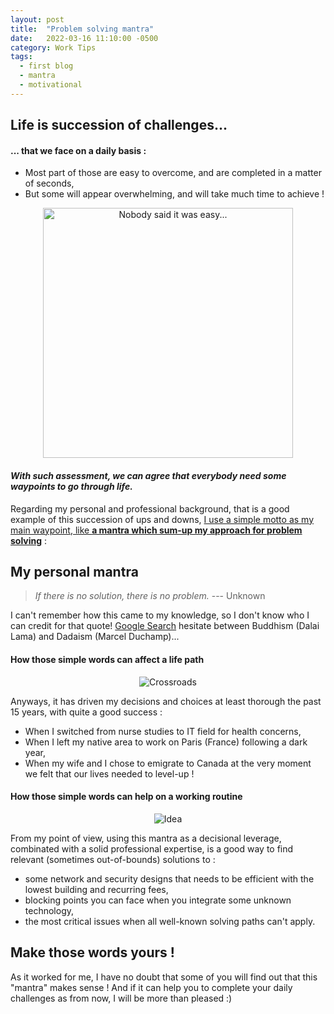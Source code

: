 ```yaml
---
layout: post
title:  "Problem solving mantra"
date:   2022-03-16 11:10:00 -0500
category: Work Tips
tags:
  - first blog
  - mantra
  - motivational  
---
```

## Life is succession of challenges... ##
#### ... that we face on a daily basis : ####

 - Most part of those are easy to overcome, and are completed in a matter of seconds,
 - But some will appear overwhelming, and will take much time to achieve !

<center><img src="https://www.reau.ca/content/images/20210316091209-motivational_1.jpg" width=400px alt="Nobody said it was easy..."></center>

#### *With such assessment, we can agree that everybody need some waypoints to go through life.* ####
Regarding my personal and professional background, that is a good example of this succession of ups and downs, <u>I use a simple motto as my main waypoint, like **a mantra which sum-up my approach for problem solving**</u> :

##  My personal mantra  ##
> *If there is no solution, there is no problem.* --- Unknown

I can't remember how this came to my knowledge, so I don't know who I can credit for that quote! [Google Search](https://www.google.com/search?q=If%20there%20is%20no%20solution,%20there%20is%20no%20problem) hesitate between Buddhism (Dalai Lama) and Dadaism (Marcel Duchamp)...

#### How those simple words can affect a life path ####
<center><img src="https://www.reau.ca/content/images/20210316101008-crossroads.jpg" alt="Crossroads"></center>

Anyways, it has driven my decisions and choices at least thorough the past 15 years, with quite a good success :

 - When I switched from nurse studies to IT field for health concerns,
 - When I left my native area to work on Paris (France) following a dark year,
 - When my wife and I chose to emigrate to Canada at the very moment we felt that our lives needed to level-up  !

#### How those simple words can help on a working routine ####
<center><img src="https://www.reau.ca/content/images/20210316100558-motivational_2.jpg" alt="Idea"></center>

From my point of view, using this mantra as a decisional leverage, combinated with a solid professional expertise, is a good way to find relevant (sometimes  out-of-bounds) solutions to :
 
 - some network and security designs that needs to be efficient with the lowest building and recurring fees,
 - blocking points you can face when you integrate some unknown technology,
 - the most critical issues when all well-known solving paths can't apply.

## Make those words yours ! ##
As it worked for me, I have no doubt that some of you will find out that this "mantra" makes sense !
And if it can help you to complete your daily challenges as from now, I will be more than pleased :)